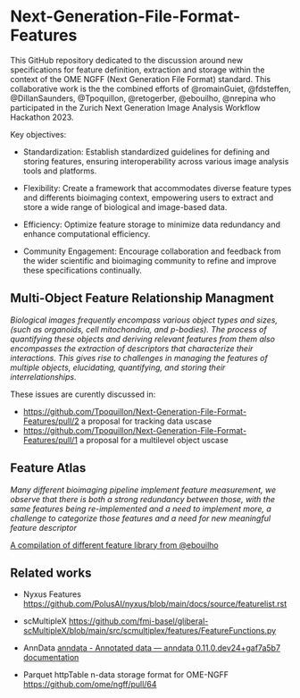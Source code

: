 # Next-Generation-File-Format-Features

This GitHub repository dedicated to the discussion around new specifications for feature definition,  extraction and storage within the context of the OME NGFF (Next Generation File Format) standard. This collaborative work is the the combined efforts of @romainGuiet, @fdsteffen, @DillanSaunders, @Tpoquillon, @retogerber, @ebouilho, @nrepina  who participated in the Zurich Next Generation Image Analysis Workflow Hackathon 2023.

Key objectives:

* Standardization: Establish standardized guidelines for defining and storing features, ensuring interoperability across various image analysis tools and platforms.

* Flexibility: Create a framework that accommodates diverse feature types and differents bioimaging context, empowering users to extract and store a wide range of biological and image-based data.

* Efficiency: Optimize feature storage to minimize data redundancy and enhance computational efficiency.

* Community Engagement: Encourage collaboration and feedback from the wider scientific and bioimaging community to refine and improve these specifications continually.

## Multi-Object Feature Relationship Managment

*Biological images frequently encompass various object types and sizes, 
(such as organoids, cell mitochondria, and p-bodies). The process of 
quantifying these objects and deriving relevant features from them also 
encompasses the extraction of descriptors that characterize their 
interactions. This gives rise to challenges in managing the features of 
multiple objects, elucidating, quantifying, and storing their 
interrelationships.*

These issues are curently discussed in:
- https://github.com/Tpoquillon/Next-Generation-File-Format-Features/pull/2 a proposal for tracking data uscase
- https://github.com/Tpoquillon/Next-Generation-File-Format-Features/pull/1 a proposal for a multilevel object uscase


## Feature Atlas
*Many different bioimaging pipeline implement feature measurement, we observe that there is  both a strong redundancy between those, with the same features being re-implemented and  a need to implement more, a challenge to categorize those features and a  need for new meaningful feature descriptor*

[A compilation of different feature library from @ebouilho](Feature_libraries.md)


## Related works

- Nyxus Features https://github.com/PolusAI/nyxus/blob/main/docs/source/featurelist.rst

- scMultipleX https://github.com/fmi-basel/gliberal-scMultipleX/blob/main/src/scmultiplex/features/FeatureFunctions.py

- AnnData [anndata - Annotated data &#8212; anndata 0.11.0.dev24+gaf7a5b7 documentation](https://anndata.readthedocs.io/en/latest/)

- Parquet httpTable n-data storage format for OME-NGFF https://github.com/ome/ngff/pull/64


